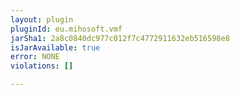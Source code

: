 ```yaml
---
layout: plugin
pluginId: eu.mihosoft.vmf
jarSha1: 2a8c0840dc977c012f7c4772911632eb516598e8
isJarAvailable: true
error: NONE
violations: []

---
```

